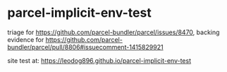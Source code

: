 # parcel-implicit-env-test
triage for https://github.com/parcel-bundler/parcel/issues/8470, backing evidence for https://github.com/parcel-bundler/parcel/pull/8806#issuecomment-1415829921

site test at: https://leodog896.github.io/parcel-implicit-env-test
